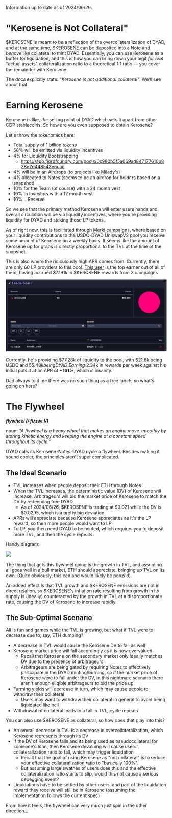 Information up to date as of 2024/06/26. 
# "Kerosene is Not Collateral"

$KEROSENE is meant to be a reflection of the overcollateralization of DYAD, and at the same time, $KEROSENE can be deposited into a Note and _behave_ like collateral to mint DYAD. Essentially, you can use Kerosene as a buffer for liquidation, and this is how you can bring down your legit _for real_ "actual assets" collateralization ratio to a theoretical 1:1 ratio — you cover the remainder with Kerosene.

The docs explicitly state: _"Kerosene is not additional collateral"_. We'll see about that.
# Earning Kerosene

Kerosene is like, _the_ selling point of DYAD which sets it apart from other CDP stablecoins. So how are you even supposed to obtain Kerosene?

Let's throw the tokenomics here:

- Total supply of 1 billion tokens
- 58% will be emitted via liquidity incentives
- 4% for Liquidity Bootstrapping
	- https://app.fjordfoundry.com/pools/0x980b5f5a669ad847177610b838e2d448543e6cac
- 4% will be in an Airdrops (to projects like Milady's)
- 4% allocated to Notes (seems to be an airdrop for holders based on a snapshot)
- 10% for the Team (of course) with a 24 month vest
- 10% to Investors with a 12 month vest
- 10%... Reserve

So we see that the primary method Kerosene will enter users hands and overall circulation will be via liquidity incentives, where you're providing liquidity for DYAD and staking those LP tokens. 

As of right now, this is facilitated through [Merkl campaigns](https://merkl.angle.money/ethereum/pool/0x8B238f615c1f312D22A65762bCf601a37f1EeEC7), where based on your liquidity contributions to the USDC-DYAD UniswapV3 pool you receive some amount of Kerosene on a weekly basis. It seems like the amount of Kerosene up for grabs is directly proportional to the TVL at the time of the snapshot.

This is also where the ridiculously high APR comes from. Currently, there are only 60 LP providers to this pool. [This user](https://merkl.angle.money/user/0xCE655486C6Da0e46219EFB09d653D3362733A302) is the top earner out of all of them, having accrued $7.191k in $KEROSENE rewards from 3 campaigns.

![](Kerosene_rewards.png)

Currently, he's providing $77.28k of liquidity to the pool, with $21.8k being USDC and $55.48k being DYAD. Earning ~$2.34k in rewards per week against his initial puts it at an APR of **~161%**, which is insanity.

Dad always told me there was no such thing as a free lunch, so what's going on here?
# The Flywheel

**_flywheel (/ˈflʌɪwiːl/)_**

noun: _"A flywheel is a heavy wheel that makes an engine move smoothly by storing kinetic energy and keeping the engine at a constant speed throughout its cycle."_

DYAD calls its Kerosene-Notes-DYAD cycle a flywheel. Besides making it sound cooler, the principles aren't super complicated.
## The Ideal Scenario

- TVL increases when people deposit their ETH through Notes
- When the TVL increases, the deterministic value (DV) of Kerosene will increase. Arbitrageurs will bid the market price of Kerosene to match the DV by redeeming free DYAD
	- As of 2024/06/26, $KEROSENE is trading at $0.021 while the DV is $0.0295, which is a pretty big deviation
- APRs will appreciate because Kerosene appreciates as it's the LP reward, so then more people would want to LP
- To LP, you then need DYAD to be minted, which requires you to deposit more TVL, and then the cycle repeats

Handy diagram:

![](image.avif)

The thing that gets this flywheel going is the growth in TVL, and assuming all goes well in a bull market, ETH should appreciate, bringing up TVL on its own. (Quite obviously, this can and would likely be ponzi'd).

An added effect is that TVL growth and $KEROSENE emissions are not in direct relation, so $KEROSENE's inflation rate resulting from growth in its supply is (ideally) counteracted by the growth in TVL at a disproportionate rate, causing the DV of Kerosene to increase rapidly.

## The Sub-Optimal Scenario

All is fun and games while the TVL is growing, but what if TVL were to decrease due to, say, ETH dumping?

- A decrease in TVL would cause the Kerosene DV to fall as well
- Kerosene market price will fall accordingly as it is now overvalued
	- Recall that Kerosene on the secondary market only ideally matches DV due to the presence of arbitrageurs
	- Arbitrageurs are being gated by requiring Notes to effectively participate in the DYAD minting/burning, so if the market price of Kerosene were to fall under the DV, in this nightmare scenario there aren't enough eligible arbitrageurs to bid the price up
- Farming yields will decrease in turn, which may cause people to withdraw their collateral
	- Users may want to withdraw their collateral in general to avoid being liquidated like hell
- Withdrawal of collateral leads to a fall in TVL, cycle repeats

You can also use $KEROSENE as collateral, so how does that play into this?

- An overall decrease in TVL is a decrease in overcollateralization, which Kerosene represents through its DV
- If the DV of Kerosene falls and its being used as pseudocollateral for someone's loan, then Kerosene devaluing will cause users' collateralization ratio to fall, which may trigger liquidation
	- Recall that the goal of using Kerosene as "not collateral" is to reduce your effective collateralization ratio to "basically 100%". 
	- But assuming large swathes of users does this and the effective collateralization ratio starts to slip, would this not cause a serious depegging event?
- Liquidations have to be settled by other users, and part of the liquidation reward they receive will still be in Kerosene (assuming the implementation follows the current spec)

From how it feels, the flywheel can very much just spin in the other direction...

